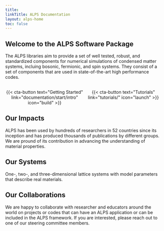 ```yaml
---
title: 
linkTitle: ALPS Documentation
layout: alps-home
toc: false
---
```


<style>
div.mycontainer {
  width:100%;
  overflow:auto;
}
div.mycontainer div {
  width: 50%;  
  float: left;
  display: inline-block;
  text-align: center;
}
</style>

## Welcome to the ALPS Software Package

The ALPS libraries aim to provide a set of well tested, robust, and standardized components for numerical simulations of condensed matter systems, incluing bosonic, fermionic, and spin systems. They consist of a set of components that are used in state-of-the-art high performance codes. 

<br>
<div class="mycontainer">

<div>
{{< cta-button text="Getting Started" link="documentation/start/intro" icon="build" >}}
</div>

<div>
{{< cta-button text="Tutorials" link="tutorials/" icon="launch" >}}
</div>

</div>


## Our Impacts
ALPS has been used by hundreds of researchers in 52 countries since its inception and has produced thousands of publications by different groups. We are pround of its contribution in advancing the understanding of material properties.

## Our Systems
One-, two-, and three-dimensional lattice systems with model parameters that describe real materials. 


## Our Collaborations
We are happy to collaborate with researcher and educators around the world on projects or codes that can have an ALPS application or can be included in the ALPS framework. If you are interested, please reach out to one of our steering committee members.

